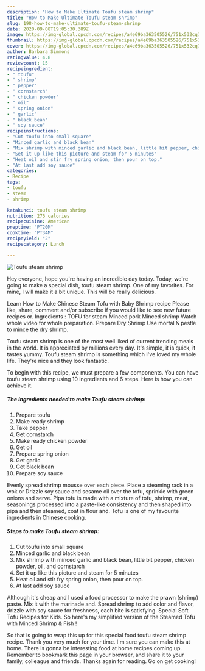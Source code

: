```yaml
---
description: "How to Make Ultimate Toufu steam shrimp"
title: "How to Make Ultimate Toufu steam shrimp"
slug: 198-how-to-make-ultimate-toufu-steam-shrimp
date: 2020-09-08T19:05:30.389Z
image: https://img-global.cpcdn.com/recipes/a4e69ba363505526/751x532cq70/toufu-steam-shrimp-recipe-main-photo.jpg
thumbnail: https://img-global.cpcdn.com/recipes/a4e69ba363505526/751x532cq70/toufu-steam-shrimp-recipe-main-photo.jpg
cover: https://img-global.cpcdn.com/recipes/a4e69ba363505526/751x532cq70/toufu-steam-shrimp-recipe-main-photo.jpg
author: Barbara Simmons
ratingvalue: 4.8
reviewcount: 15
recipeingredient:
- " toufu"
- " shrimp"
- " pepper"
- " cornstarch"
- " chicken powder"
- " oil"
- " spring onion"
- " garlic"
- " black bean"
- " soy sauce"
recipeinstructions:
- "Cut toufu into small square"
- "Minced garlic and black bean"
- "Mix shrimp with minced garlic and black bean, little bit pepper, chicken powder, oil, and cornstarch"
- "Set it up like this picture and steam for 5 minutes"
- "Heat oil and stir fry spring onion, then pour on top."
- "At last add soy sauce"
categories:
- Recipe
tags:
- toufu
- steam
- shrimp

katakunci: toufu steam shrimp 
nutrition: 276 calories
recipecuisine: American
preptime: "PT20M"
cooktime: "PT34M"
recipeyield: "2"
recipecategory: Lunch

---
```



![Toufu steam shrimp](https://img-global.cpcdn.com/recipes/a4e69ba363505526/751x532cq70/toufu-steam-shrimp-recipe-main-photo.jpg)

Hey everyone, hope you're having an incredible day today. Today, we're going to make a special dish, toufu steam shrimp. One of my favorites. For mine, I will make it a bit unique. This will be really delicious.

Learn How to Make Chinese Steam Tofu with Baby Shrimp recipe Please like, share, comment and/or subscribe if you would like to see new future recipes or. Ingredients : TOFU for steam Minced pork Minced shrimp Watch whole video for whole preparation. Prepare Dry Shrimp Use mortal &amp; pestle to mince the dry shrimp.

Toufu steam shrimp is one of the most well liked of current trending meals in the world. It is appreciated by millions every day. It's simple, it is quick, it tastes yummy. Toufu steam shrimp is something which I've loved my whole life. They're nice and they look fantastic.


To begin with this recipe, we must prepare a few components. You can have toufu steam shrimp using 10 ingredients and 6 steps. Here is how you can achieve it.

<!--inarticleads1-->

##### The ingredients needed to make Toufu steam shrimp:

1. Prepare  toufu
1. Make ready  shrimp
1. Take  pepper
1. Get  cornstarch
1. Make ready  chicken powder
1. Get  oil
1. Prepare  spring onion
1. Get  garlic
1. Get  black bean
1. Prepare  soy sauce


Evenly spread shrimp mousse over each piece. Place a steaming rack in a wok or Drizzle soy sauce and sesame oil over the tofu, sprinkle with green onions and serve. Pipa tofu is made with a mixture of tofu, shrimp, meat, seasonings processed into a paste-like consistency and then shaped into pipa and then steamed, coat in flour and. Tofu is one of my favourite ingredients in Chinese cooking. 

<!--inarticleads2-->

##### Steps to make Toufu steam shrimp:

1. Cut toufu into small square
1. Minced garlic and black bean
1. Mix shrimp with minced garlic and black bean, little bit pepper, chicken powder, oil, and cornstarch
1. Set it up like this picture and steam for 5 minutes
1. Heat oil and stir fry spring onion, then pour on top.
1. At last add soy sauce


Although it&#39;s cheap and I used a food processor to make the prawn (shrimp) paste. Mix it with the marinade and. Spread shrimp to add color and flavor, drizzle with soy sauce for freshness, each bite is satisfying. Special Soft Tofu Recipes for Kids. So here&#39;s my simplified version of the Steamed Tofu with Minced Shrimp &amp; Fish ! 

So that is going to wrap this up for this special food toufu steam shrimp recipe. Thank you very much for your time. I'm sure you can make this at home. There is gonna be interesting food at home recipes coming up. Remember to bookmark this page in your browser, and share it to your family, colleague and friends. Thanks again for reading. Go on get cooking!
